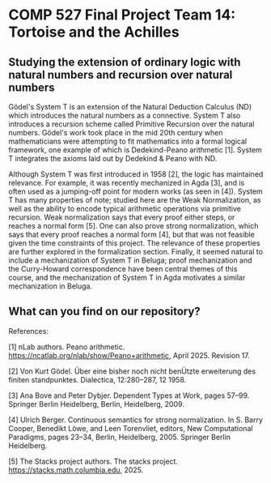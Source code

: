 # COMP 527 Final Project Team 14: Tortoise and the Achilles
## Studying the extension of ordinary logic with natural numbers and recursion over natural numbers


Gödel's System T is an extension of the Natural Deduction Calculus (ND) which introduces the natural numbers as a connective. System T also introduces a recursion scheme called Primitive Recursion over the natural numbers. Gödel's work took place in the mid 20th century when mathematicians were attempting to fit mathematics into a formal logical framework, one example of which is Dedekind-Peano arithmetic [1]. System T integrates the axioms laid out by Dedekind & Peano with ND. 

Although System T was first introduced in 1958 [2], the logic has maintained relevance. For example, it was recently mechanized in Agda [3], and is often used as a jumping-off point for modern works (as seen in [4]). System T has many properties of note; studied here are the Weak Normalization, as well as the ability to encode typical arithmetic operations via primitive recursion. Weak normalization says that every proof either steps, or reaches a normal form [5]. One can also prove strong normalization, which says that every proof reaches a normal form [4], but that was not feasible given the time constraints of this project. The relevance of these properties are further explored in the formalization section. Finally, it seemed natural to include a mechanization of System T in Beluga; proof mechanization and the Curry-Howard correspondence have been central themes of this course, and the mechanization of System T in Agda motivates a similar mechanization in Beluga. 

## What can you find on our repository? 


References:

[1] nLab authors. Peano arithmetic. https://ncatlab.org/nlab/show/Peano+arithmetic, April 2025. Revision 17.

[2] Von Kurt Gödel. Über eine bisher noch nicht benÜtzte erweiterung des finiten standpunktes. Dialectica, 12:280–287, 12
1958.

[3] Ana Bove and Peter Dybjer. Dependent Types at Work, pages 57–99. Springer Berlin Heidelberg, Berlin, Heidelberg,
2009.

[4] Ulrich Berger. Continuous semantics for strong normalization. In S. Barry Cooper, Benedikt Löwe, and Leen Torenvliet,
editors, New Computational Paradigms, pages 23–34, Berlin, Heidelberg, 2005. Springer Berlin Heidelberg.

[5] The Stacks project authors. The stacks project. https://stacks.math.columbia.edu, 2025.
